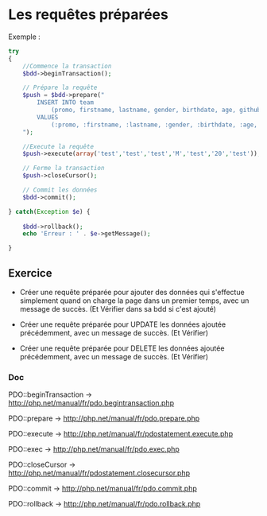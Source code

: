 # Les requêtes préparées

Exemple :

```PHP
try
{
    //Commence la transaction
    $bdd->beginTransaction();

    // Prépare la requête
    $push = $bdd->prepare("
        INSERT INTO team 
            (promo, firstname, lastname, gender, birthdate, age, github) 
        VALUES 
            (:promo, :firstname, :lastname, :gender, :birthdate, :age, :github)
    ");

    //Execute la requête
    $push->execute(array('test','test','test','M','test','20','test'));

	// Ferme la transaction
    $push->closeCursor();

    // Commit les données
    $bdd->commit();

} catch(Exception $e) {
    
    $bdd->rollback();
    echo 'Erreur : ' . $e->getMessage();

}
```

## Exercice

- Créer une requête préparée pour ajouter des données qui s'effectue simplement quand on charge la page dans un premier temps, avec un message de succès. (Et Vérifier dans sa bdd si c'est ajouté)

- Créer une requête préparée pour UPDATE les données ajoutée précédemment, avec un message de succès. (Et Vérifier)

- Créer une requête préparée pour DELETE les données ajoutée précédemment, avec un message de succès. (Et Vérifier)

### Doc

PDO::beginTransaction -> http://php.net/manual/fr/pdo.begintransaction.php

PDO::prepare -> http://php.net/manual/fr/pdo.prepare.php

PDO::execute -> http://php.net/manual/fr/pdostatement.execute.php

PDO::exec -> http://php.net/manual/fr/pdo.exec.php

PDO::closeCursor -> http://php.net/manual/fr/pdostatement.closecursor.php

PDO::commit -> http://php.net/manual/fr/pdo.commit.php

PDO::rollback -> http://php.net/manual/fr/pdo.rollback.php
